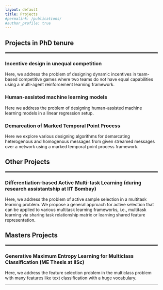 ```yaml
---
layout: default
title: Projects
#permalink: /publications/
#author_profile: true
---
```



## Projects in PhD tenure
<hr style="border:2px solid gray">

### **Incentive design in unequal competition**
Here, we address the problem of designing dynamic incentives in team-based competitive games where two teams do not have equal capabilities using a multi-agent reinforcement learning framework. 

### **Human-assisted machine learning models**
Here we address the problem of designing human-assisted machine learning models in a linear regression setup. 

### **Demarcation of Marked Temporal Point Process**
Here we explore various designing algorithms for demarcating heterogenous and homogenous messages from given streamed messages over a network using a marked temporal point process framework. 


## Other Projects
<hr style="border:2px solid gray">

### **Differentiation-based Active Multi-task Learning (during research assistantship at IIT Bombay)** 
Here, we address the problem of active sample selection in a multitask learning problem. We propose a general approach for active selection that can be applied to various multitask learning frameworks, i.e., multitask learning via sharing task relationship matrix or learning shared feature representation. 


## Masters Projects
<hr style="border:2px solid gray">

### **Generative Maximum Entropy Learning for Multiclass Classification (ME Thesis at IISc)** 
Here, we address the feature selection problem in the multiclass problem with many features like text classification with a huge vocabulary. 




----
